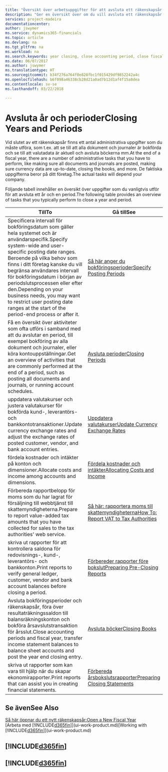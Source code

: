 ```yaml
---
title: "Översikt över arbetsuppgifter för att avsluta ett räkenskapsår och bokföringsperioder | Microsoft Docs"
description: "Ger en översikt över om du vill avsluta ett räkenskapsår eller en bokföringsperiod, till exempel att se till att dokument och journaler är bokförda och verifiering av banksaldon."
services: project-madeira
documentationcenter: 
author: jswymer
ms.service: dynamics365-financials
ms.topic: article
ms.devlang: na
ms.tgt_pltfrm: na
ms.workload: na
ms.search.keywords: year closing, close accounting period, close fiscal year, bank account detailed trial balance
ms.date: 06/07/2017
ms.author: jswymer
ms.translationtype: HT
ms.sourcegitcommit: b34f276a764f0e828fbc1f015429df9852242a4c
ms.openlocfilehash: b6f098a46338cb28d21a0ad7b12d1af4f15a8dea
ms.contentlocale: sv-se
ms.lasthandoff: 03/22/2018

---
```

# <a name="closing-years-and-periods"></a><span data-ttu-id="982d1-103">Avsluta år och perioder</span><span class="sxs-lookup"><span data-stu-id="982d1-103">Closing Years and Periods</span></span>
<span data-ttu-id="982d1-104">Vid slutet av ett räkenskapsår finns ett antal administrativa uppgifter som du måste utföra, som t.ex. att se till att alla dokument och journaler är bokförda och se till att valutadata är aktuell och avsluta böckerna mm.</span><span class="sxs-lookup"><span data-stu-id="982d1-104">At the end of a fiscal year, there are a number of administrative tasks that you have to perform, like making sure all documents and journals are posted, making sure currency data are up-to-date, closing the books, and more.</span></span> <span data-ttu-id="982d1-105">De faktiska uppgifterna beror på ditt företag.</span><span class="sxs-lookup"><span data-stu-id="982d1-105">The actual tasks will depend your company.</span></span>

<span data-ttu-id="982d1-106">Följande tabell innehåller en översikt över uppgifter som du vanligtvis utför för att avsluta ett år och en period.</span><span class="sxs-lookup"><span data-stu-id="982d1-106">The following table provides an overview of tasks that you typically perform to close a year and period.</span></span>

| <span data-ttu-id="982d1-107">Till</span><span class="sxs-lookup"><span data-stu-id="982d1-107">To</span></span> | <span data-ttu-id="982d1-108">Gå till</span><span class="sxs-lookup"><span data-stu-id="982d1-108">See</span></span> |
| --- | --- |
| <span data-ttu-id="982d1-109">Specificera intervall för bokföringsdatum som gäller hela systemet och är användarspecifik.</span><span class="sxs-lookup"><span data-stu-id="982d1-109">Specify system-wide and user-specific posting date ranges.</span></span> <span data-ttu-id="982d1-110">Beroende på vilka behov som finns i ditt företag kanske du vill begränsa användares intervall för bokföringsdatum i början av periodslutsprocessen eller efter den.</span><span class="sxs-lookup"><span data-stu-id="982d1-110">Depending on your business needs, you may want to restrict user posting date ranges at the start of the period-end process or after it.</span></span> |[<span data-ttu-id="982d1-111">Så här anger du bokföringsperioder</span><span class="sxs-lookup"><span data-stu-id="982d1-111">Specify Posting Periods</span></span>](finance-how-specify-posting-periods.md) |
| <span data-ttu-id="982d1-112">Få en översikt över aktiviteter som ofta utförs i samband med att du avslutar en period, till exempel bokföring av alla dokument och journaler, eller köra kontouppställningar.</span><span class="sxs-lookup"><span data-stu-id="982d1-112">Get an overview of activities that are commonly performed at the end of a period, such as posting all documents and journals, or running account schedules.</span></span> |[<span data-ttu-id="982d1-113">Avsluta perioder</span><span class="sxs-lookup"><span data-stu-id="982d1-113">Closing Periods</span></span>](year-how-complete-period-end-processes.md) |
| <span data-ttu-id="982d1-114">uppdatera valutakurser och justera valutakurser för bokförda kund-, leverantörs- och bankkontotransaktioner.</span><span class="sxs-lookup"><span data-stu-id="982d1-114">Update currency exchange rates and adjust the exchange rates of posted customer, vendor, and bank account entries.</span></span> |[<span data-ttu-id="982d1-115">Uppdatera valutakurser</span><span class="sxs-lookup"><span data-stu-id="982d1-115">Update Currency Exchange Rates</span></span>](finance-how-update-currencies.md) |
| <span data-ttu-id="982d1-116">fördela kostnader och intäkter på konton och dimensioner.</span><span class="sxs-lookup"><span data-stu-id="982d1-116">Allocate costs and income among accounts and dimensions.</span></span> |[<span data-ttu-id="982d1-117">Fördela kostnader och intäkter</span><span class="sxs-lookup"><span data-stu-id="982d1-117">Allocating Costs and Income</span></span>](year-allocate-costs-income.md) |
| <span data-ttu-id="982d1-118">Förbereda rapportbelopp för moms som du har lagrat för försäljning till webbtjänst till skattemyndigheterna.</span><span class="sxs-lookup"><span data-stu-id="982d1-118">Prepare to report value-added tax amounts that you have collected for sales to the tax authorities' web service.</span></span> |[<span data-ttu-id="982d1-119">Så här: rapportera moms till skattemyndigheterna</span><span class="sxs-lookup"><span data-stu-id="982d1-119">How To: Report VAT to Tax Authorities</span></span>](finance-how-report-vat.md)|
| <span data-ttu-id="982d1-120">skriva ut rapporter för att kontrollera saldona för redovisnings-, kund-, leverantörs- och bankkonton.</span><span class="sxs-lookup"><span data-stu-id="982d1-120">Print reports to verify general ledger, customer, vendor and bank account balances before closing a period.</span></span> |[<span data-ttu-id="982d1-121">Förbereder rapporter före bokslut</span><span class="sxs-lookup"><span data-stu-id="982d1-121">Preparing Pre-Closing Reports</span></span>](year-prepare-preclose-reports.md) |
| <span data-ttu-id="982d1-122">Avsluta bokföringsperioder och räkenskapsår, föra över resultaträkningssaldon till balansräkningskonton och bokföra årsavslutstransaktion för årsslut.</span><span class="sxs-lookup"><span data-stu-id="982d1-122">Close accounting periods and fiscal year, transfer income statement balances to balance sheet accounts and post the year end closing entry.</span></span> |[<span data-ttu-id="982d1-123">Avsluta böcker</span><span class="sxs-lookup"><span data-stu-id="982d1-123">Closing Books</span></span>](year-close-books.md) |
| <span data-ttu-id="982d1-124">skriva ut rapporter som kan vara till hjälp när du skapar ekonomirapporter.</span><span class="sxs-lookup"><span data-stu-id="982d1-124">Print reports that can assist you in creating financial statements.</span></span> |[<span data-ttu-id="982d1-125">Förbereda årsbokslutsrapporter</span><span class="sxs-lookup"><span data-stu-id="982d1-125">Preparing Closing Statements</span></span>](year-prepare-close-statement.md) |

## <a name="see-also"></a><span data-ttu-id="982d1-126">Se även</span><span class="sxs-lookup"><span data-stu-id="982d1-126">See Also</span></span>
[<span data-ttu-id="982d1-127">Så här öppnar du ett nytt räkenskapsår:</span><span class="sxs-lookup"><span data-stu-id="982d1-127">Open a New Fiscal Year</span></span>](finance-how-open-new-fiscal-year.md)  
<span data-ttu-id="982d1-128">[Arbeta med [!INCLUDE[d365fin](includes/d365fin_md.md)]](ui-work-product.md)</span><span class="sxs-lookup"><span data-stu-id="982d1-128">[Working with [!INCLUDE[d365fin](includes/d365fin_md.md)]](ui-work-product.md)</span></span>

## [!INCLUDE[d365fin](includes/free_trial_md.md)]  
## [!INCLUDE[d365fin](includes/training_link_md.md)]

